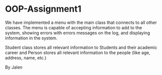 # OOP-Assignment1

We have implemented a menu with the main class that connects to all other classes. The menu is capable of accepting information to add to the system, showing errors with errors messages on the log, and displaying information in the system.

Student class stores all relevant information to Students and their academic career and Person stores all relevant information to the people (like age, address, name, etc.)


By Jalen
